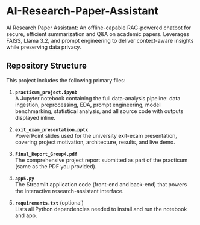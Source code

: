 # AI-Research-Paper-Assistant
AI Research Paper Assistant: An offline-capable RAG-powered chatbot for secure, efficient summarization and Q&amp;A on academic papers. Leverages FAISS, Llama 3.2, and prompt engineering to deliver context-aware insights while preserving data privacy.

## Repository Structure

This project includes the following primary files:

1. **`practicum_project.ipynb`**  
   A Jupyter notebook containing the full data-analysis pipeline: data ingestion, preprocessing, EDA, prompt engineering, model benchmarking, statistical analysis, and all source code with outputs displayed inline.

2. **`exit_exam_presentation.pptx`**  
   PowerPoint slides used for the university exit-exam presentation, covering project motivation, architecture, results, and live demo.

3. **`Final_Report_Group4.pdf`**  
   The comprehensive project report submitted as part of the practicum (same as the PDF you provided).

4. **`app5.py`**  
   The Streamlit application code (front-end and back-end) that powers the interactive research-assistant interface.

5. **`requirements.txt`** (optional)  
   Lists all Python dependencies needed to install and run the notebook and app.
